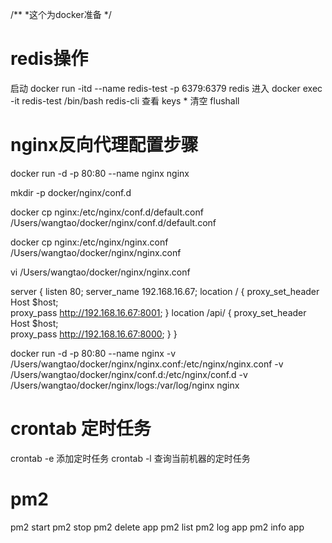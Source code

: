 /**
*这个为docker准备
*/

# redis操作
启动  docker run -itd --name redis-test -p 6379:6379 redis
进入  docker exec -it redis-test /bin/bash
redis-cli
查看  keys *
清空  flushall


# nginx反向代理配置步骤

docker run -d -p 80:80 --name nginx  nginx

mkdir -p  docker/nginx/conf.d


docker cp nginx:/etc/nginx/conf.d/default.conf /Users/wangtao/docker/nginx/conf.d/default.conf

docker cp nginx:/etc/nginx/nginx.conf /Users/wangtao/docker/nginx/nginx.conf

vi /Users/wangtao/docker/nginx/nginx.conf

server {
    listen 80;
    server_name 192.168.16.67; 
    location / {
          proxy_set_header Host $host;  
          proxy_pass http://192.168.16.67:8001; 
    }
    location /api/ {
          proxy_set_header Host $host;  
          proxy_pass http://192.168.16.67:8000; 
    }
}



docker run -d -p 80:80 --name nginx -v /Users/wangtao/docker/nginx/nginx.conf:/etc/nginx/nginx.conf -v /Users/wangtao/docker/nginx/conf.d:/etc/nginx/conf.d -v /Users/wangtao/docker/nginx/logs:/var/log/nginx nginx


# crontab 定时任务
crontab -e   添加定时任务
crontab -l   查询当前机器的定时任务

# pm2
pm2 start
pm2 stop
pm2 delete app
pm2 list
pm2 log app
pm2 info app